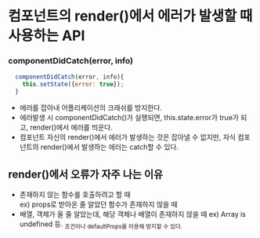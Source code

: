 # 컴포넌트의 render()에서 에러가 발생할 때 사용하는 API

### componentDidCatch(error, info)

```javascript
  componentDidCatch(error, info){
    this.setState({error: true});
  }
```

- 에러를 잡아내 어플리케이션의 크래쉬를 방지한다.
- 에러발생 시 componentDidCatch()가 실행되면, this.state.error가 true가 되고, render()에서 에러를 띄운다.
- 컴포넌트 자신의 render()에서 에러가 발생하는 것은 잡아낼 수 없지만, 자식 컴포넌트의 render()에서 발생하는 에러는 catch할 수 있다.

## render()에서 오류가 자주 나는 이유

- 존재하지 않는 함수를 호출하려고 할 때<br>
  ex) props로 받아온 줄 알았던 함수가 존재하지 않을 때
- 배열, 객체가 올 줄 알았는데, 해당 객체나 배열이 존재하지 않을 때
  ex) Array is undefined 등. <sub>조건이나 defaultProps를 이용해 방지할 수 있다.</sub>
